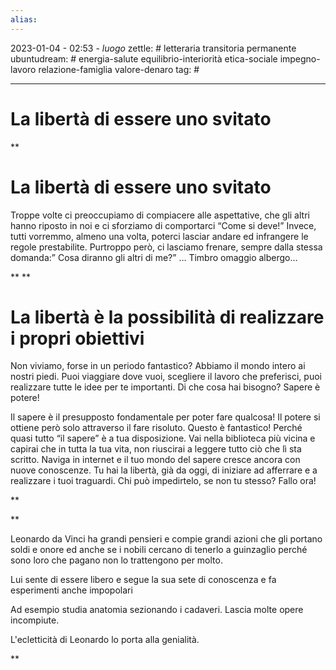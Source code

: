```yaml
---
alias: 
---
```

2023-01-04 - 02:53 - *luogo*
zettle: # letteraria transitoria permanente
ubuntudream: # energia-salute equilibrio-interiorità etica-sociale impegno-lavoro relazione-famiglia valore-denaro 
tag: #

---
# La libertà di essere uno svitato

**

# La libertà di essere uno svitato

Troppe volte ci preoccupiamo di compiacere alle aspettative, che gli altri hanno riposto in noi e ci sforziamo di comportarci “Come si deve!” Invece, tutti vorremmo, almeno una volta, poterci lasciar andare ed infrangere le regole prestabilite. Purtroppo però, ci lasciamo frenare, sempre dalla stessa domanda:” Cosa diranno gli altri di me?” … Timbro omaggio albergo…

**
**  

# La libertà è la possibilità di realizzare i propri obiettivi

Non viviamo, forse in un periodo fantastico? Abbiamo il mondo intero ai nostri piedi. Puoi viaggiare dove vuoi, scegliere il lavoro che preferisci, puoi realizzare tutte le idee per te importanti. Di che cosa hai bisogno? Sapere è potere!

Il sapere è il presupposto fondamentale per poter fare qualcosa! Il potere si ottiene però solo attraverso il fare risoluto. Questo è fantastico! Perché quasi tutto “il sapere” è a tua disposizione. Vai nella biblioteca più vicina e capirai che in tutta la tua vita, non riuscirai a leggere tutto ciò che lì sta scritto. Naviga in internet e il tuo mondo del sapere cresce ancora con nuove conoscenze. Tu hai la libertà, già da oggi, di iniziare ad afferrare e a realizzare i tuoi traguardi. Chi può impedirtelo, se non tu stesso? Fallo ora!

**

**

Leonardo da Vinci ha grandi pensieri e compie grandi azioni che gli portano soldi e onore ed anche se i nobili cercano di tenerlo a guinzaglio perché sono loro che pagano non lo trattengono per molto.

Lui sente di essere libero e segue la sua sete di conoscenza e fa esperimenti anche impopolari

Ad esempio studia anatomia sezionando i cadaveri. Lascia molte opere incompiute.

L'ecletticità di Leonardo lo porta alla genialità.

  
**